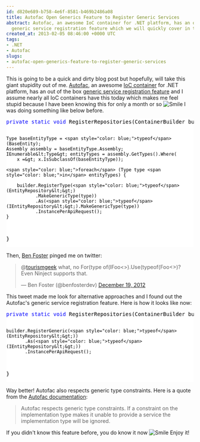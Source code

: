 ```yaml
---
id: d820e689-b758-4e6f-8581-b469b2486a08
title: Autofac Open Generics Feature to Register Generic Services
abstract: Autofac, an awesome IoC container for .NET platform, has an out of the box
  generic service registration feature which we will quickly cover in this blog post.
created_at: 2013-02-05 08:46:00 +0000 UTC
tags:
- .NET
- Autofac
slugs:
- autofac-open-generics-feature-to-register-generic-services
---
```


<p>This is going to be a quick and dirty blog post but hopefully, will take this giant stupidity out of me. <a href="http://code.google.com/p/autofac/">Autofac</a>, an awesome <a href="http://martinfowler.com/articles/injection.html">IoC container</a> for .NET platform, has an out of the box <a href="http://code.google.com/p/autofac/wiki/OpenGenerics">generic service registration feature</a> and I assume nearly all IoC containers have this today which makes me feel stupid because I have been knowing this for only a month or so <img src="https://www.tugberkugurlu.com/Content/images/Uploadedbyauthors/wlw/Autofac-Open-Generics_AE48/wlEmoticon-smile.png" alt="Smile" style="border-style: none;" class="wlEmoticon wlEmoticon-smile" /> I was doing something like below before.</p>
<div class="code-wrapper border-shadow-1">
<div style="color: black; background-color: white;">
<pre><span style="color: blue;">private</span> <span style="color: blue;">static</span> <span style="color: blue;">void</span> RegisterRepositories(ContainerBuilder builder) {
 
    Type baseEntityType = <span style="color: blue;">typeof</span>(BaseEntity);
    Assembly assembly = baseEntityType.Assembly;
    IEnumerable&lt;Type&gt; entityTypes = assembly.GetTypes().Where(
        x =&gt; x.IsSubclassOf(baseEntityType));
        
    <span style="color: blue;">foreach</span> (Type type <span style="color: blue;">in</span> entityTypes) {
 
        builder.RegisterType(<span style="color: blue;">typeof</span>(EntityRepository&lt;&gt;)
               .MakeGenericType(type))
               .As(<span style="color: blue;">typeof</span>(IEntityRepository&lt;&gt;).MakeGenericType(type))
               .InstancePerApiRequest();
    }
}</pre>
</div>
</div>
<p>Then, <a href="https://twitter.com/benfosterdev">Ben Foster</a> pinged me on twitter:</p>
<blockquote class="twitter-tweet">
<p>@<a href="https://twitter.com/tourismgeek">tourismgeek</a> what, no For(type of(IFoo&lt;&gt;).Use(typeof(Foo&lt;&gt;)? Even Ninject supports that.</p>
&mdash; Ben Foster (@benfosterdev) <a href="https://twitter.com/benfosterdev/status/281315791910080513">December 19, 2012</a></blockquote>
<script src="//platform.twitter.com/widgets.js"></script>
<p>This tweet made me look for alternative approaches and I found out the Autofac's generic service registration feature. Here is how it looks like now:</p>
<div class="code-wrapper border-shadow-1">
<div style="color: black; background-color: white;">
<pre><span style="color: blue;">private</span> <span style="color: blue;">static</span> <span style="color: blue;">void</span> RegisterRepositories(ContainerBuilder builder) {
 
    builder.RegisterGeneric(<span style="color: blue;">typeof</span>(EntityRepository&lt;&gt;))
           .As(<span style="color: blue;">typeof</span>(IEntityRepository&lt;&gt;))
           .InstancePerApiRequest();
}</pre>
</div>
</div>
<p>Way better! Autofac also respects generic type constraints. Here is a quote from the <a href="http://code.google.com/p/autofac/wiki/OpenGenerics">Autofac documentation</a>:</p>
<blockquote>
<p>Autofac respects generic type constraints. If a constraint on the implementation type makes it unable to provide a service the implementation type will be ignored.</p>
</blockquote>
<p>If you didn't know this feature before, you do know it now <img src="https://www.tugberkugurlu.com/Content/images/Uploadedbyauthors/wlw/Autofac-Open-Generics_AE48/wlEmoticon-smile.png" alt="Smile" style="border-style: none;" class="wlEmoticon wlEmoticon-smile" /> Enjoy it!</p>